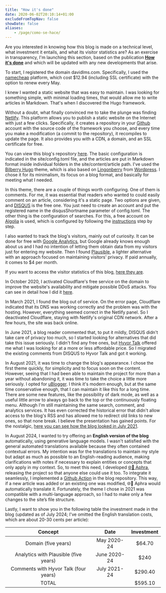 ```yaml
---
title: "How it's done"
date: 2020-06-02T20:10:14+01:00
excludeFromTopNav: false
showDate: false
aliases:
    - /page/como-se-hace/
---
```


Are you interested in knowing how this blog is made on a technical level, what investment it entails, and what its visitor statistics are? As an exercise in transparency, I'm launching this section, based on the publication [**How it's done**](https://davidlms.com/article/c%C3%B3mo-se-hace-un-blog-a-coste-0/) and which will be updated with any new developments that arise.

To start, I registered the domain davidlms.com. Specifically, I used the [namecheap](https://www.namecheap.com) platform, which cost $12.94 (including SSL certificate) with the option to renew every May.

I knew I wanted a static website that was easy to maintain. I was looking for something simple, with minimal loading times, that would allow me to write articles in Markdown. That's when I discovered the Hugo framework.

Without a doubt, what finally convinced me to take the plunge was finding [Netlify](https://www.netlify.com/). This platform allows you to publish a static website on the Internet with just a few clicks. Specifically, it creates a repository in your [Github](https://github.com/) account with the source code of the framework you choose, and every time you make a modification (a commit to the repository), it recompiles to update the page. It also provides you with a CDN, a domain, and an SSL certificate for free.

You can view this blog's repository [here](https://github.com/DavidLMS/davidlms.com). The basic configuration is indicated in the site/config.toml file, and the articles are put in Markdown format inside individual folders in the site/content/article path. I've used the [Bilberry Hugo](https://themes.gohugo.io/bilberry-hugo-theme/) theme, which is also based on [Lingonberry](https://www.andersnoren.se/teman/lingonberry-wordpress-theme/) from [Wordpress](https://wordpress.org/). I chose it for its minimalism, its focus on a blog format, and basically for meeting what I needed.

In this theme, there are a couple of things worth configuring. One of them is comments. For me, it was essential that readers who wanted to could easily comment on an article, considering it's a static page. Two options are given, and [DISQUS](https://disqus.com/) is the free one. You just need to create an account and put the registered name in the disqusShortname parameter of config.toml. The other thing is the configuration of searches. For this, a free account on [Algolia](https://www.algolia.com) is used, which is configured by following the [instructions](https://themes.gohugo.io/bilberry-hugo-theme/#Algolia-Search) step by step.

I also wanted to track the blog's visitors, mainly out of curiosity. It can be done for free with [Google Analytics](https://analytics.google.com/analytics/web/), but Google already knows enough about us and I had no intention of letting them obtain data from my visitors just for entering my website. Then I found [Plausible](https://plausible.io), a lighter alternative with an approach focused on maintaining visitors' privacy. If paid annually, it comes to $4 per month.

If you want to access the visitor statistics of this blog, [here they are](https://plausible.io/davidlms.com).

In October 2020, I activated Cloudflare's free service on the domain to improve the website's availability and mitigate possible DDoS attacks. You can see in detail how I did it [here](https://davidlms.com/article/cloudflare-y-su-servicio-gratuito-parar-mejorar-la-disponibilidad-de-tu-web/).

In March 2021, I found the blog out of service. On the error page, Cloudflare indicated that its DNS was working correctly and the problem was with the hosting. However, everything seemed correct in the Netlify panel. So I deactivated Cloudflare, staying with Netlify's original CDN network. After a few hours, the site was back online.

In June 2021, a blog reader commented that, to put it mildly, DISQUS didn't take care of privacy too much, so I started looking for alternatives that did take this issue seriously. I didn't find any free ones, but [Hyvor Talk](https://talk.hyvor.com/) offered me what I was looking for at a more or less affordable price. So I migrated the existing comments from DISQUS to Hyvor Talk and got it working.

In August 2021, it was time to change the blog's appearance. I chose the first theme quickly, for simplicity and to focus soon on the content. However, seeing that I had been able to maintain the project for more than a year without abandoning it, it was time to take the choice a little more seriously. I opted for [uBlogger](https://themes.gohugo.io/themes/ublogger/). I think it's modern enough, but at the same time conservative enough, that I can maintain it like this for a long time. There are some new features, like the possibility of dark mode, as well as a useful little arrow to always go back to the top or the continuously floating menu. Although I'm still maintaining the same search, comment, and analytics services. It has even corrected the historical error that didn't allow access to the blog's RSS and has allowed me to redirect old links to new ones, so that none break. I believe the presentation has gained points. For the nostalgic, [here you can see how the blog looked in July 2021](/old2020.html).

In August 2024, I wanted to try offering an **English version of the blog** automatically, using generative language models. I wasn't satisfied with the general automated translations available because they often contained contextual errors. My intention was for the translations to maintain my style but adapt as much as possible to an English-reading audience, making clarifications with notes if necessary to explain entities or concepts that only apply in my context. So, to meet this need, I developed [🌐💬 Aphra](https://github.com/DavidLMS/aphra), releasing the project so that anyone else could use it too. To integrate it seamlessly, I implemented a [Github Action](https://github.com/DavidLMS/davidlms.com/blob/master/.github/workflows/translate.yml) in the blog repository. This way, if a new article was added or an existing one was modified, 🌐💬 Aphra would automatically translate it. Fortunately, the theme I chose in 2021 was compatible with a multi-language approach, so I had to make only a few changes to the site’s file structure.

Lastly, I want to show you in the following table the investment made in the blog (updated as of July 2024; I've omitted the English translation costs, which are about 20-30 cents per article):

| Concept | Date | Investment |
|:------:|:------:|:------:|
|   Domain (five years)   |   May 2020-24   |   $64.70 |
|   Analytics with Plausible (five years)   |   June 2020-24   |   $240 |
|   Comments with Hyvor Talk (four years)   |   July 2021-24   |   $290.40 |
|   TOTAL  | | $595.10 |